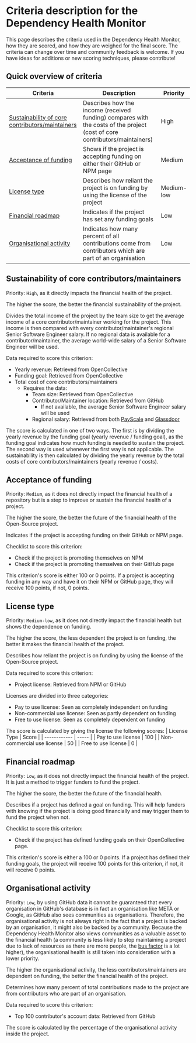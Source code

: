 # Criteria description for the Dependency Health Monitor
This page describes the criteria used in the Dependency Health Monitor, how they are scored, and how they are weighed for the final score. The criteria can change over time and community feedback is welcome. If you have ideas for additions or new scoring techniques, please contribute!

## Quick overview of criteria
| Criteria                                         | Description                                                                                                                | Priority   |
| ------------------------------------------------ | -------------------------------------------------------------------------------------------------------------------------- | ---------- |
| [Sustainability of core contributors/maintainers](#sustainability-of-core-contributorsmaintainers)  | Describes how the income (received funding) compares with the costs of the project (cost of core contributors/maintainers) | High       |
| [Acceptance of funding](#acceptance-of-funding)                            | Shows if the project is accepting funding on either their GitHub or NPM page                                               | Medium     |
| [License type](#license-type)                                     | Describes how reliant the project is on funding by using the license of the project                                        | Medium-low |
| [Financial roadmap](#financial-roadmap) | Indicates if the project has set any funding goals                                                                         | Low        |
| [Organisational activity](#organisational-activity)                          | Indicates how many percent of all contributions come from contributors which are part of an organisation                   | Low       |

## Sustainability of core contributors/maintainers
Priority: `High`, as it directly impacts the financial health of the project.

The higher the score, the better the financial sustainability of the project.

Divides the total income of the project by the team size to get the average income of a core contributor/maintainer working for the project. This income is then compared with every contributor/maintainer's regional Senior Software Engineer salary. If no regional data is available for a contributor/maintainer, the average world-wide salary of a Senior Software Engineer will be used.

Data required to score this criterion:
- Yearly revenue: Retrieved from OpenCollective
- Funding goal: Retrieved from OpenCollective
- Total cost of core contributors/maintainers
  - Requires the data:
    - Team size: Retrieved from OpenCollective
    - Contributor/Maintainer location: Retrieved from GitHub
      - If not available, the average Senior Software Engineer salary will be used
    - Regional salary: Retrieved from both [PayScale](https://developers.payscale.com/) and [Glassdoor](https://www.glassdoor.com/developer/index.htm)

The score is calculated in one of two ways. The first is by dividing the yearly revenue by the funding goal (yearly revenue / funding goal), as the funding goal indicates how much funding is needed to sustain the project. The second way is used whenever the first way is not applicable. The sustainability is then calculated by dividing the yearly revenue by the total costs of core contributors/maintainers (yearly revenue / costs).

## Acceptance of funding
Priority: `Medium`, as it does not directly impact the financial health of a repository but is a step to improve or sustain the financial health of a project.

The higher the score, the better the future of the financial health of the Open-Source project.

Indicates if the project is accepting funding on their GitHub or NPM page.

Checklist to score this criterion:
- Check if the project is promoting themselves on NPM
- Check if the project is promoting themselves on their GitHub page

This criterion's score is either 100 or 0 points. If a project is accepting funding in any way and have it on their NPM or GitHub page, they will receive 100 points, if not, 0 points.

## License type
Priority: `Medium-low`, as it does not directly impact the financial health but shows the dependence on funding.

The higher the score, the less dependent the project is on funding, the better it makes the financial health of the project.

Describes how reliant the project is on funding by using the license of the Open-Source project.

Data required to score this criterion:
- Project license: Retrieved from NPM or GitHub

Licenses are divided into three categories:
- Pay to use license: Seen as completely independent on funding
- Non-commercial use license: Seen as partly dependent on funding
- Free to use license: Seen as completely dependent on funding

The score is calculated by giving the license the following scores:
| License Type | Score |
| ------------ | ----- |
| Pay to use license | 100 |
| Non-commercial use license | 50 |
| Free to use license | 0 |

## Financial roadmap
Priority: `Low`, as it does not directly impact the financial health of the project. It is just a method to trigger funders to fund the project.

The higher the score, the better the future of the financial health.

Describes if a project has defined a goal on funding. This will help funders with knowing if the project is doing good financially and may trigger them to fund the project when not.

Checklist to score this criterion:
- Check if the project has defined funding goals on their OpenCollective page.

This criterion's score is either a 100 or 0 points. If a project has defined their funding goals, the project will receive 100 points for this criterion, if not, it will receive 0 points.

## Organisational activity
Priority: `Low`, by using GitHub data it cannot be guaranteed that every organisation in GitHub's database is in fact an organisation like META or Google, as GitHub also sees communities as organisations. Therefore, the organisational activity is not always right in the fact that a project is backed by an organisation, it might also be backed by a community. Because the Dependency Health Monitor also views communities as a valuable asset to the financial health (a community is less likely to stop maintaining a project due to lack of resources as there are more people, the [bus factor](https://en.wikipedia.org/wiki/Bus_factor) is a lot higher), the organisational health is still taken into consideration with a lower priority.

The higher the organisational activity, the less contributors/maintainers are dependent on funding, the better the financial health of the project.

Determines how many percent of total contributions made to the project are from contributors who are part of an organisation.

Data required to score this criterion:
- Top 100 contributor's account data: Retrieved from GitHub

The score is calculated by the percentage of the organisational activity inside the project.